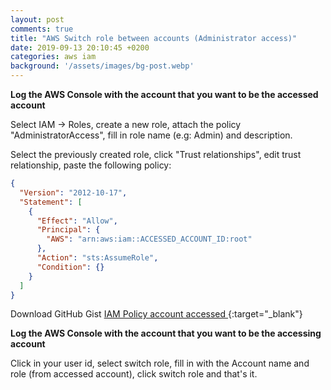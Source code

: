```yaml
---
layout: post
comments: true
title: "AWS Switch role between accounts (Administrator access)"
date: 2019-09-13 20:10:45 +0200
categories: aws iam
background: '/assets/images/bg-post.webp'
---
```


**Log the AWS Console with the account that you want to be the accessed account**

Select IAM -> Roles, create a new role, attach the policy "AdministratorAccess", fill in role name (e.g: Admin) and description.

Select the previously created role, click "Trust relationships", edit trust relationship, paste the following policy:

```json
{
  "Version": "2012-10-17",
  "Statement": [
    {
      "Effect": "Allow",
      "Principal": {
        "AWS": "arn:aws:iam::ACCESSED_ACCOUNT_ID:root"
      },
      "Action": "sts:AssumeRole",
      "Condition": {}
    }
  ]
}
```

Download GitHub Gist [IAM Policy account accessed ](https://gist.github.com/carlesloriente/69d9aa0ee17675def577727fd5829459){:target="_blank"}

**Log the AWS Console with the account that you want to be the accessing account**

Click in your user id, select switch role, fill in with the Account name and role (from accessed account), click switch role and that's it.
